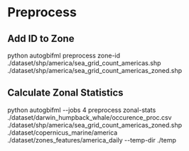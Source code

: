 # Preprocess

## Add ID to Zone

python autogbifml preprocess zone-id ./dataset/shp/america/sea_grid_count_americas.shp ./dataset/shp/america/sea_grid_count_americas_zoned.shp

## Calculate Zonal Statistics

python autogbifml --jobs 4 preprocess zonal-stats ./dataset/darwin_humpback_whale/occurence_proc.csv ./dataset/shp/america/sea_grid_count_americas_zoned.shp ./dataset/copernicus_marine/america ./dataset/zones_features/america_daily --temp-dir ./temp
